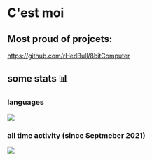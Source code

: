 # C'est moi
## Most proud of projcets:
https://github.com/rHedBull/8bitComputer


## some stats 📊


### languages
<!--
<a href="https://wakatime.com"><img src="https://wakatime.com/share/@368fe759-bfdf-4618-858c-f07fbfe759de/6f8e8bad-e179-47ed-b153-3c3c23f14d88.png" /></a> 
<figure><embed src="https://wakatime.com/share/@368fe759-bfdf-4618-858c-f07fbfe759de/ca333f19-4941-4fbd-b6ab-30490a7438f2.svg"></embed></figure>
-->



![](https://wakatime.com/share/@368fe759-bfdf-4618-858c-f07fbfe759de/ca333f19-4941-4fbd-b6ab-30490a7438f2.svg)
<!--
### OS

<a href="https://wakatime.com"><img src="https://wakatime.com/share/@368fe759-bfdf-4618-858c-f07fbfe759de/2aaee410-99dd-4741-bfa2-732898a0bfe7.png" /></a>

### editors

<a href="https://wakatime.com"><img src="https://wakatime.com/share/@368fe759-bfdf-4618-858c-f07fbfe759de/1543b638-43fe-4c5e-9f47-d7951200916f.png" /></a>
-->

### all time activity (since Septmeber 2021)

![](https://wakatime.com/share/@368fe759-bfdf-4618-858c-f07fbfe759de/9e7c7d53-e2f4-4a68-a331-289274ee7a56.svg)

<!--
<figure><embed src="https://wakatime.com/share/@368fe759-bfdf-4618-858c-f07fbfe759de/9e7c7d53-e2f4-4a68-a331-289274ee7a56.svg"></embed></figure>
<a href="https://wakatime.com"><img src="https://wakatime.com/share/@368fe759-bfdf-4618-858c-f07fbfe759de/7474c860-bed1-4e81-8df4-137ee9ef48a9.png" /></a> -->


<!--
Here are some ideas to get you started:

- 🔭 I’m currently working on ...
- 🌱 I’m currently learning ...
- 👯 I’m looking to collaborate on ...
- 🤔 I’m looking for help with ...
- 💬 Ask me about ...
- 📫 How to reach me: ...
- ⚡ Fun fact: ...

-->

